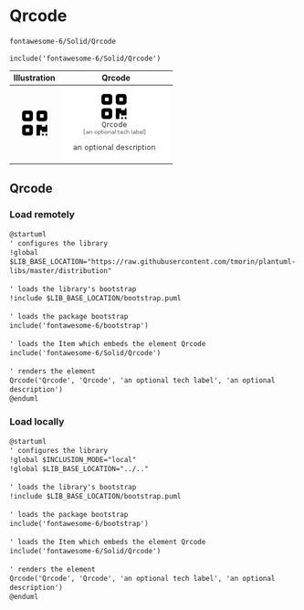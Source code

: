 # Qrcode


```text
fontawesome-6/Solid/Qrcode
```

```text
include('fontawesome-6/Solid/Qrcode')
```



| Illustration | Qrcode |
| :---: | :---: |
| ![illustration for Illustration](../../fontawesome-6/Solid/Qrcode.png) | ![illustration for Qrcode](../../fontawesome-6/Solid/Qrcode.Local.png) |




## Qrcode

### Load remotely
```plantuml
@startuml
' configures the library
!global $LIB_BASE_LOCATION="https://raw.githubusercontent.com/tmorin/plantuml-libs/master/distribution"

' loads the library's bootstrap
!include $LIB_BASE_LOCATION/bootstrap.puml

' loads the package bootstrap
include('fontawesome-6/bootstrap')

' loads the Item which embeds the element Qrcode
include('fontawesome-6/Solid/Qrcode')

' renders the element
Qrcode('Qrcode', 'Qrcode', 'an optional tech label', 'an optional description')
@enduml
```

### Load locally
```plantuml
@startuml
' configures the library
!global $INCLUSION_MODE="local"
!global $LIB_BASE_LOCATION="../.."

' loads the library's bootstrap
!include $LIB_BASE_LOCATION/bootstrap.puml

' loads the package bootstrap
include('fontawesome-6/bootstrap')

' loads the Item which embeds the element Qrcode
include('fontawesome-6/Solid/Qrcode')

' renders the element
Qrcode('Qrcode', 'Qrcode', 'an optional tech label', 'an optional description')
@enduml
```

